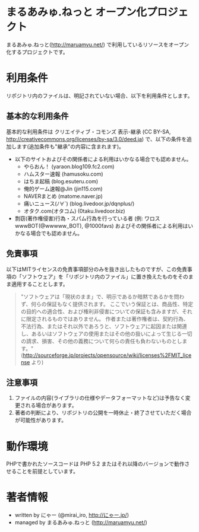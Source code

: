 まるあみゅ.ねっと オープン化プロジェクト
========================================

まるあみゅ.ねっと(http://maruamyu.net/) で利用しているリソースをオープン化するプロジェクトです。

# 利用条件
リポジトリ内のファイルは、明記されていない場合、以下を利用条件とします。

## 基本的な利用条件
基本的な利用条件は クリエイティブ・コモンズ 表示-継承 (CC BY-SA, http://creativecommons.org/licenses/by-sa/3.0/deed.ja) で、以下の条件を追加します(追加条件も"継承"の内容に含まれます)。

* 以下のサイトおよびその関係者による利用はいかなる場合でも認めません。
    * やらおん！ (yaraon.blog109.fc2.com)
    * ハムスター速報 (hamusoku.com)
    * はちま起稿 (blog.esuteru.com)
    * 俺的ゲーム速報@Jin (jin115.com)
    * NAVERまとめ (matome.naver.jp)
    * 痛いニュース(ﾉ∀`) (blog.livedoor.jp/dqnplus/)
    * オタク.com(オタコム) (0taku.livedoor.biz)
* 剽窃(著作権侵害)行為・スパム行為を行っている者 (例: ワロスwwwBOT(@wwwww_BOT), @1000favs) およびその関係者による利用はいかなる場合でも認めません。

## 免責事項
以下はMITライセンスの免責事項部分のみを抜き出したものですが、この免責事項の「ソフトウェア」を「リポジトリ内のファイル」に置き換えたものをそのまま適用することとします。

> "ソフトウェアは「現状のまま」で、明示であるか暗黙であるかを問わず、何らの保証もなく提供されます。
ここでいう保証とは、商品性、特定の目的への適合性、および権利非侵害についての保証も含みますが、それに限定されるものではありません。
作者または著作権者は、契約行為、不法行為、またはそれ以外であろうと、ソフトウェアに起因または関連し、あるいはソフトウェアの使用またはその他の扱いによって生じる一切の請求、損害、その他の義務について何らの責任も負わないものとします。"
(http://sourceforge.jp/projects/opensource/wiki/licenses%2FMIT_license より)

## 注意事項
1. ファイルの内容(ライブラリの仕様やデータフォーマットなど)は予告なく変更される場合があります。
2. 著者の判断により、リポジトリの公開を一時休止・終了させていただく場合が可能性があります。

# 動作環境
PHPで書かれたソースコードは PHP 5.2 またはそれ以降のバージョンで動作させることを前提としています。

# 著者情報
* written by にゃー (@mirai_iro, http://にゃー.jp/)
* managed by まるあみゅ.ねっと (http://maruamyu.net/)
